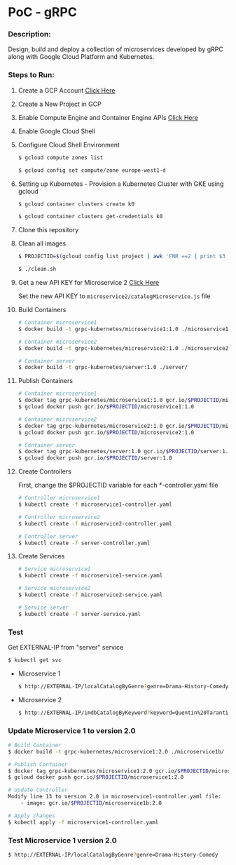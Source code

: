 # PoC - gRPC

### Description:
Design, build and deploy a collection of microservices developed by gRPC along with Google Cloud Platform and Kubernetes.

### Steps to Run:

1. Create a GCP Account [Click Here](https://cloud.google.com/)
2. Create a New Project in GCP
3. Enable Compute Engine and Container Engine APIs [Click Here](https://console.developers.google.com/apis/library)
4. Enable Google Cloud Shell
5. Configure Cloud Shell Environment

	```sh
	$ gcloud compute zones list

	$ gcloud config set compute/zone europe-west1-d
	```

6. Setting up Kubernetes - Provision a Kubernetes Cluster with GKE using gcloud

	```sh
	$ gcloud container clusters create k0

	$ gcloud container clusters get-credentials k0	
	```

7. Clone this repository 

8. Clean all images

	```sh
	$ PROJECTID=$(gcloud config list project | awk 'FNR ==2 { print $3 }')

	$ ./clean.sh
	```

9. Get a new API KEY for Microservice 2 [Click Here](http://imdb.wemakesites.net/#anhcor-authentication)

	Set the new API KEY to `microservice2/catalogMicroservice.js` file


10. Build Containers

	```sh
	# Container microservice1
	$ docker build -t grpc-kubernetes/microservice1:1.0 ./microservice1/

	# Container microservice2
	$ docker build -t grpc-kubernetes/microservice2:1.0 ./microservice2/

	# Container server
	$ docker build -t grpc-kubernetes/server:1.0 ./server/
	```

11. Publish Containers

	```sh
	# Container microservice1
	$ docker tag grpc-kubernetes/microservice1:1.0 gcr.io/$PROJECTID/microservice1:1.0
	$ gcloud docker push gcr.io/$PROJECTID/microservice1:1.0

	# Container microservice2
	$ docker tag grpc-kubernetes/microservice2:1.0 gcr.io/$PROJECTID/microservice2:1.0
	$ gcloud docker push gcr.io/$PROJECTID/microservice2:1.0

	# Container server
	$ docker tag grpc-kubernetes/server:1.0 gcr.io/$PROJECTID/server:1.0
	$ gcloud docker push gcr.io/$PROJECTID/server:1.0
	```

12. Create Controllers

	First, change the $PROJECTID variable for each *-controller.yaml file

	```sh
	# Controller microservice1
	$ kubectl create -f microservice1-controller.yaml

	# Controller microservice2
	$ kubectl create -f microservice2-controller.yaml

	# Controller server
	$ kubectl create -f server-controller.yaml
	```

13. Create Services

	```sh
	# Service microservice1
	$ kubectl create -f microservice1-service.yaml

	# Service microservice2
	$ kubectl create -f microservice2-service.yaml

	# Service server
	$ kubectl create -f server-service.yaml
	```


### Test

Get EXTERNAL-IP from "server" service

```sh
$ kubectl get svc
```

- Microservice 1

	```sh
	$ http://EXTERNAL-IP/localCatalogByGenre?genre=Drama-History-Comedy
	```

- Microservice 2

	```sh
	$ http://EXTERNAL-IP/imdbCatalogByKeyword?keyword=Quentin%20Tarantino
	```

### Update Microservice 1 to version 2.0

```sh	
# Build Container
$ docker build -t grpc-kubernetes/microservice1:2.0 ./microservice1b/

# Publish Container
$ docker tag grpc-kubernetes/microservice1:2.0 gcr.io/$PROJECTID/microservice1:2.0
$ gcloud docker push gcr.io/$PROJECTID/microservice1:2.0

# Update Controller
Modify line 13 to version 2.0 in microservice1-controller.yaml file:
	- image: gcr.io/$PROJECTID/microservice1b:2.0

# Apply changes
$ kubectl apply -f microservice1-controller.yaml
```

### Test Microservice 1 version 2.0

```sh
$ http://EXTERNAL-IP/localCatalogByGenre?genre=Drama-History-Comedy
```


